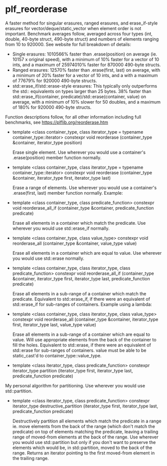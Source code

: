 # plf_reorderase
A faster method for singular erasures, ranged erasures, and erase_if-style erasures for vector/deque/static_vector when element order is not important. Benchmark averages follow, averaged across four types (int, double, 40-byte struct, 490-byte struct) and numbers of elements ranging from 10 to 920000. See website for full breakdown of details:

* Single erasures: 1010566% faster than .erase(position) on average (ie. 10157 x original speed), with a minimum of 10% faster for a vector of 10 ints, and a maximum of 25974010% faster for 870000 490-byte structs.
* Ranged erasures: 12570% faster than .erase(first, last) on average, with a minimum of 20% faster for a vector of 10 ints, and a with a maximum of 77679% for 920000 490-byte structs.
* std::erase_if/std::erase-style erasures: This typically only outperforms the std:: equivalents on types larger than 25 bytes. 38% faster than std::erase_if(container, predicate)/std::erase(container, value) on average, with a minimum of 10% slower for 50 doubles, and a maximum of 180% for 920000 490-byte structs.

Function descriptions follow, for all other information including full benchmarks, see https://plflib.org/reorderase.htm



* template <class container_type, class iterator_type = typename container_type::iterator>
constexpr void reorderase (container_type &container, iterator_type position)

  Erase single element. Use wherever you would use a container's .erase(position) member function normally.

* template <class container_type, class iterator_type = typename container_type::iterator>
constexpr void reorderase (container_type &container, iterator_type first, iterator_type last)

  Erase a range of elements. Use wherever you would use a container's .erase(first, last) member function normally. Example:

* template <class container_type, class predicate_function>
constexpr void reorderase_all_if (container_type &container, predicate_function predicate)

  Erase all elements in a container which match the predicate. Use wherever you would use std::erase_if normally. 

* template <class container_type, class value_type>
constexpr void reorderase_all (container_type &container, value_type value)

  Erase all elements in a container which are equal to value. Use wherever you would use std::erase normally.

* template <class container_type, class iterator_type, class predicate_function>
constexpr void reorderase_all_if (container_type &container, iterator_type first, iterator_type last, predicate_function predicate)

  Erase all elements in a sub-range of a container which match the predicate. Equivalent to std::erase_if, if there were an equivalent of std::erase_if for sub-ranges of containers. Example using a lambda:

* template <class container_type, class iterator_type, class value_type>
constexpr void reorderase_all (container_type &container, iterator_type first, iterator_type last, value_type value)

  Erase all elements in a sub-range of a container which are equal to value. Will use appropriate elements from the back of the container to fill the holes. Equivalent to std::erase, if there were an equivalent of std::erase for sub-ranges of containers. value must be able to be static_cast'd to container_type::value_type.
  
* template <class iterator_type, class predicate_function>
constexpr iterator_type partition (iterator_type first, iterator_type last, predicate_function predicate)

My personal algorithm for partitioning. Use wherever you would use std::partition.

* template <class iterator_type, class predicate_function>
constexpr iterator_type destructive_partition (iterator_type first, iterator_type last, predicate_function predicate)

  Destructively partition all elements which match the predicate in a range ie. move elements from the back of the range (which don't match the predicate) on top of elements matching the predicate, leaving a trailing range of moved-from elements at the back of the range. Use wherever you would use std::partition but only if you don't want to preserve the elements which would be, in std::partition, moved to the back of the range. Returns an iterator pointing to the first moved-from element in the trailing range.
